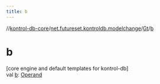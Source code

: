 ```yaml
---
title: b
---
```

//[kontrol-db-core](../../../index.html)/[net.futureset.kontroldb.modelchange](../index.html)/[Gt](index.html)/[b](b.html)



# b



[core engine and default templates for kontrol-db]\
val [b](b.html): [Operand](../-operand/index.html)




